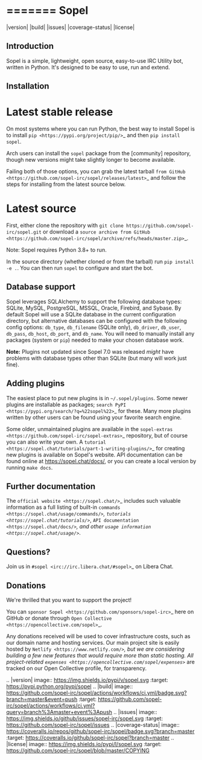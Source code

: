 =======
 Sopel
=======

|version| |build| |issues| |coverage-status| |license|

Introduction
------------

Sopel is a simple, lightweight, open source, easy-to-use IRC Utility bot,
written in Python. It's designed to be easy to use, run and extend.

Installation
------------

Latest stable release
=====================
On most systems where you can run Python, the best way to install Sopel is to
install `pip <https://pypi.org/project/pip/>`_ and then ``pip install sopel``.

Arch users can install the ``sopel`` package from the [community] repository,
though new versions might take slightly longer to become available.

Failing both of those options, you can grab the latest tarball `from GitHub
<https://github.com/sopel-irc/sopel/releases/latest>`_  and follow the steps
for installing from the latest source below.

Latest source
=============
First, either clone the repository with ``git clone
https://github.com/sopel-irc/sopel.git`` or download a `source archive from
GitHub <https://github.com/sopel-irc/sopel/archive/refs/heads/master.zip>`_.

Note: Sopel requires Python 3.8+ to run.

In the source directory (whether cloned or from the tarball) run ``pip install
-e .``. You can then run ``sopel`` to configure and start the bot.

Database support
----------------
Sopel leverages SQLAlchemy to support the following database types: SQLite,
MySQL, PostgreSQL, MSSQL, Oracle, Firebird, and Sybase. By default Sopel will
use a SQLite database in the current configuration directory, but alternative
databases can be configured with the following config options: ``db_type``,
``db_filename`` (SQLite only), ``db_driver``, ``db_user``, ``db_pass``,
``db_host``, ``db_port``, and ``db_name``. You will need to manually install
any packages (system or ``pip``) needed to make your chosen database work.

**Note:** Plugins not updated since Sopel 7.0 was released *might* have
problems with database types other than SQLite (but many will work just fine).

Adding plugins
--------------
The easiest place to put new plugins is in ``~/.sopel/plugins``. Some newer
plugins are installable as packages; `search PyPI
<https://pypi.org/search/?q=%22sopel%22>`_ for these. Many more plugins
written by other users can be found using your favorite search engine.

Some older, unmaintained plugins are available in the
`sopel-extras <https://github.com/sopel-irc/sopel-extras>`_ repository, but of
course you can also write your own. A `tutorial <https://sopel.chat/tutorials/part-1-writing-plugins/>`_
for creating new plugins is available on Sopel's website.
API documentation can be found online at https://sopel.chat/docs/, or
you can create a local version by running ``make docs``.

Further documentation
---------------------

The `official website <https://sopel.chat/>`_ includes such valuable information
as a full listing of built-in `commands <https://sopel.chat/usage/commands/>`_,
`tutorials <https://sopel.chat/tutorials/>`_, `API documentation <https://sopel.chat/docs/>`_,
and other `usage information <https://sopel.chat/usage/>`_.

Questions?
----------

Join us in `#sopel <irc://irc.libera.chat/#sopel>`_ on Libera Chat.

Donations
---------

We're thrilled that you want to support the project!

You can `sponsor Sopel <https://github.com/sponsors/sopel-irc>`_ here on
GitHub or donate through `Open Collective <https://opencollective.com/sopel>`_.

Any donations received will be used to cover infrastructure costs, such as our
domain name and hosting services. Our main project site is easily hosted by
`Netlify <https://www.netlify.com/>`_, but we are considering building a few
new features that would require more than static hosting. All project-related
`expenses <https://opencollective.com/sopel/expenses>`_ are tracked on our
Open Collective profile, for transparency.

.. |version| image:: https://img.shields.io/pypi/v/sopel.svg
   :target: https://pypi.python.org/pypi/sopel
.. |build| image:: https://github.com/sopel-irc/sopel/actions/workflows/ci.yml/badge.svg?branch=master&event=push
   :target: https://github.com/sopel-irc/sopel/actions/workflows/ci.yml?query=branch%3Amaster+event%3Apush
.. |issues| image:: https://img.shields.io/github/issues/sopel-irc/sopel.svg
   :target: https://github.com/sopel-irc/sopel/issues
.. |coverage-status| image:: https://coveralls.io/repos/github/sopel-irc/sopel/badge.svg?branch=master
   :target: https://coveralls.io/github/sopel-irc/sopel?branch=master
.. |license| image:: https://img.shields.io/pypi/l/sopel.svg
   :target: https://github.com/sopel-irc/sopel/blob/master/COPYING
